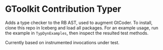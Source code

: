 # GToolkit Contribution Typer

Adds a type checker to the RB AST, used to augment GtCoder.
To install, clone this repo in Iceberg and load all packages.
For an example usage, run the example in `TypDynExamples`, then inspect the resulted test methods.

Currently based on instrumented invocations under test.
